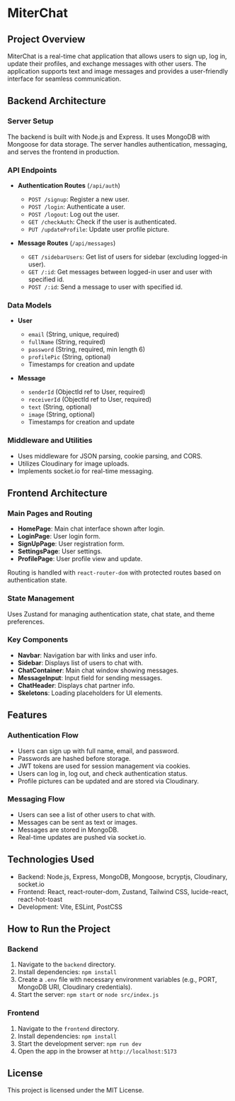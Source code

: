 # MiterChat

## Project Overview
MiterChat is a real-time chat application that allows users to sign up, log in, update their profiles, and exchange messages with other users. The application supports text and image messages and provides a user-friendly interface for seamless communication.

## Backend Architecture

### Server Setup
The backend is built with Node.js and Express. It uses MongoDB with Mongoose for data storage. The server handles authentication, messaging, and serves the frontend in production.

### API Endpoints

- **Authentication Routes** (`/api/auth`)
  - `POST /signup`: Register a new user.
  - `POST /login`: Authenticate a user.
  - `POST /logout`: Log out the user.
  - `GET /checkAuth`: Check if the user is authenticated.
  - `PUT /updateProfile`: Update user profile picture.

- **Message Routes** (`/api/messages`)
  - `GET /sidebarUsers`: Get list of users for sidebar (excluding logged-in user).
  - `GET /:id`: Get messages between logged-in user and user with specified id.
  - `POST /:id`: Send a message to user with specified id.

### Data Models

- **User**
  - `email` (String, unique, required)
  - `fullName` (String, required)
  - `password` (String, required, min length 6)
  - `profilePic` (String, optional)
  - Timestamps for creation and update

- **Message**
  - `senderId` (ObjectId ref to User, required)
  - `receiverId` (ObjectId ref to User, required)
  - `text` (String, optional)
  - `image` (String, optional)
  - Timestamps for creation and update

### Middleware and Utilities
- Uses middleware for JSON parsing, cookie parsing, and CORS.
- Utilizes Cloudinary for image uploads.
- Implements socket.io for real-time messaging.

## Frontend Architecture

### Main Pages and Routing
- **HomePage**: Main chat interface shown after login.
- **LoginPage**: User login form.
- **SignUpPage**: User registration form.
- **SettingsPage**: User settings.
- **ProfilePage**: User profile view and update.

Routing is handled with `react-router-dom` with protected routes based on authentication state.

### State Management
Uses Zustand for managing authentication state, chat state, and theme preferences.

### Key Components
- **Navbar**: Navigation bar with links and user info.
- **Sidebar**: Displays list of users to chat with.
- **ChatContainer**: Main chat window showing messages.
- **MessageInput**: Input field for sending messages.
- **ChatHeader**: Displays chat partner info.
- **Skeletons**: Loading placeholders for UI elements.

## Features

### Authentication Flow
- Users can sign up with full name, email, and password.
- Passwords are hashed before storage.
- JWT tokens are used for session management via cookies.
- Users can log in, log out, and check authentication status.
- Profile pictures can be updated and are stored via Cloudinary.

### Messaging Flow
- Users can see a list of other users to chat with.
- Messages can be sent as text or images.
- Messages are stored in MongoDB.
- Real-time updates are pushed via socket.io.

## Technologies Used
- Backend: Node.js, Express, MongoDB, Mongoose, bcryptjs, Cloudinary, socket.io
- Frontend: React, react-router-dom, Zustand, Tailwind CSS, lucide-react, react-hot-toast
- Development: Vite, ESLint, PostCSS

## How to Run the Project

### Backend
1. Navigate to the `backend` directory.
2. Install dependencies: `npm install`
3. Create a `.env` file with necessary environment variables (e.g., PORT, MongoDB URI, Cloudinary credentials).
4. Start the server: `npm start` or `node src/index.js`

### Frontend
1. Navigate to the `frontend` directory.
2. Install dependencies: `npm install`
3. Start the development server: `npm run dev`
4. Open the app in the browser at `http://localhost:5173`

## License
This project is licensed under the MIT License.
